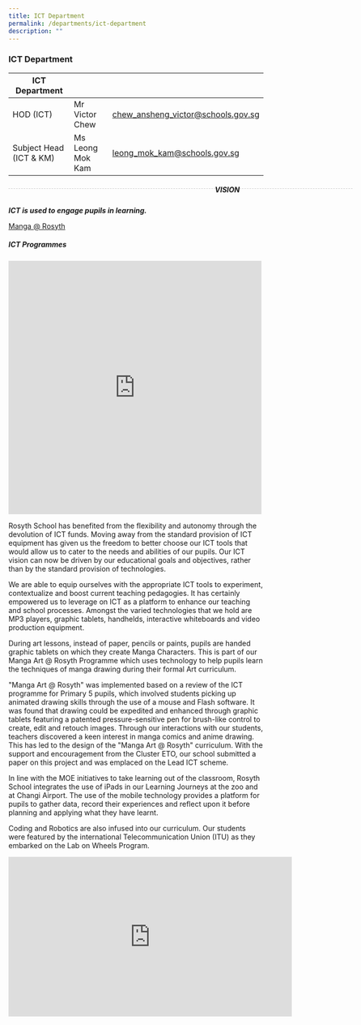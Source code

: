 ```yaml
---
title: ICT Department
permalink: /departments/ict-department
description: ""
---
```

### ICT Department

| ICT Department | | |
| -------- | -------- | -------- |
| HOD (ICT) | Mr Victor Chew | chew_ansheng_victor@schools.gov.sg | 
|Subject Head (ICT & KM) | Ms Leong Mok Kam | leong_mok_kam@schools.gov.sg |

<div style="line-height: 19.6px; width: 408px; float: left;"><div style="margin-top: 8px; margin-bottom: 8px; line-height: 19.6px; width: 680px; border-bottom: 1px dashed rgb(204, 204, 204); height: 1px; clear: both;"></div></div>

##### VISION

***ICT is used to engage pupils in learning.***

[Manga @ Rosyth ](https://rosyth.moe.edu.sg/departments/aesthetics/manga-art-at-rosyth)

##### ICT Programmes

<iframe allowfullscreen="true" height="500" width="500" frameborder="0" src="https://docs.google.com/presentation/d/e/2PACX-1vTl7jqhqCQOarqsBFOpXWY4q77l9P3FZaimNzsS18NHu_tOCT_23_JY6KS04yoA08t1qolBrB-HEqgC/embed?start=true&amp;loop=true&amp;delayms=10000"></iframe>

Rosyth School has benefited from the flexibility and autonomy through the devolution of ICT funds. Moving away from the standard provision of ICT equipment has given us the freedom to better choose our ICT tools that would allow us to cater to the needs and abilities of our pupils. Our ICT vision can now be driven by our educational goals and objectives, rather than by the standard provision of technologies.

We are able to equip ourselves with the appropriate ICT tools to experiment, contextualize and boost current teaching pedagogies. It has certainly empowered us to leverage on ICT as a platform to enhance our teaching and school processes. Amongst the varied technologies that we hold are MP3 players, graphic tablets, handhelds, interactive whiteboards and video production equipment.

During art lessons, instead of paper, pencils or paints, pupils are handed graphic tablets on which they create Manga Characters. This is part of our Manga Art @ Rosyth Programme which uses technology to help pupils learn the techniques of manga drawing during their formal Art curriculum.

"Manga Art @ Rosyth" was implemented based on a review of the ICT programme for Primary 5 pupils, which involved students picking up animated drawing skills through the use of a mouse and Flash software. It was found that drawing could be expedited and enhanced through graphic tablets featuring a patented pressure-sensitive pen for brush-like control to create, edit and retouch images. Through our interactions with our students, teachers discovered a keen interest in manga comics and anime drawing. This has led to the design of the "Manga Art @ Rosyth" curriculum. With the support and encouragement from the Cluster ETO, our school submitted a paper on this project and was emplaced on the Lead ICT scheme.

In line with the MOE initiatives to take learning out of the classroom, Rosyth School integrates the use of iPads in our Learning Journeys at the zoo and at Changi Airport. The use of the mobile technology provides a platform for pupils to gather data, record their experiences and reflect upon it before planning and applying what they have learnt.

Coding and Robotics are also infused into our curriculum. Our students were featured by the international Telecommunication Union (ITU) as they embarked on the Lab on Wheels Program. 

<iframe width="560" height="315" src="https://www.youtube.com/embed/yWrBI2LEChk?start=1" title="YouTube video player" frameborder="0" allow="accelerometer; autoplay; clipboard-write; encrypted-media; gyroscope; picture-in-picture" allowfullscreen></iframe>